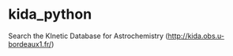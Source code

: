 kida_python
===========

Search the KInetic Database for Astrochemistry (http://kida.obs.u-bordeaux1.fr/)
